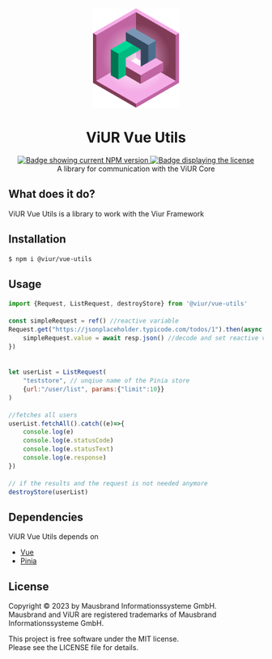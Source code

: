 <div align="center">
    <img src="https://github.com/viur-framework/viur-artwork/raw/main/icons/icon-vue-utils.svg" height="196" alt="A hexagonal logo of the viur-cli" title="viur-cli">
    <h1>ViUR Vue Utils</h1>
    <a href="https://www.npmjs.com/package/@viur/vue-utils">
        <img alt="Badge showing current NPM version" title="vue-utils" src="https://img.shields.io/npm/v/@viur/vue-utils">
    </a>
    <a href="LICENSE">
        <img src="https://img.shields.io/github/license/viur-framework/viur-vue-utils" alt="Badge displaying the license" title="License badge">
    </a>
    <br>
    A library for communication with the ViUR Core
</div>

## What does it do?
ViUR Vue Utils is a library to work with the Viur Framework


## Installation
```bash
$ npm i @viur/vue-utils
```

## Usage

```js
import {Request, ListRequest, destroyStore} from '@viur/vue-utils'

const simpleRequest = ref() //reactive variable
Request.get("https://jsonplaceholder.typicode.com/todos/1").then(async (resp: Response)=>{
    simpleRequest.value = await resp.json() //decode and set reactive variable
})


let userList = ListRequest(
    "teststore", // unqiue name of the Pinia store
    {url:"/user/list", params:{"limit":10}}
)

//fetches all users
userList.fetchAll().catch((e)=>{
    console.log(e)
    console.log(e.statusCode)
    console.log(e.statusText)
    console.log(e.response)
})

// if the results and the request is not needed anymore
destroyStore(userList)

```

## Dependencies

ViUR Vue Utils depends on

* [Vue](https://vuejs.org/)
* [Pinia](https://pinia.vuejs.org/)

## License

Copyright © 2023 by Mausbrand Informationssysteme GmbH.<br>
Mausbrand and ViUR are registered trademarks of Mausbrand Informationssysteme GmbH.

This project is free software under the MIT license.<br>
Please see the LICENSE file for details.
